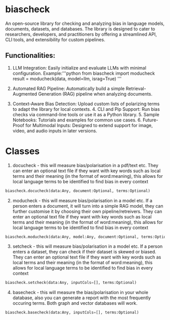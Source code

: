 # biascheck

An open-source library for checking and analyzing bias in language models, documents, datasets, and databases. The library is designed to cater to researchers, developers, and practitioners by offering a streamlined API, CLI tools, and extensibility for custom pipelines.

## Functionalities:
1) LLM Integration: Easily initialize and evaluate LLMs with minimal configuration.
Example:'''python
from biascheck import moducheck
result = moducheck(data, model=llm, israg=True)
'''
2) Automated RAG Pipeline:
Automatically build a simple Retrieval-Augmented Generation (RAG) pipeline when analyzing documents.

3) Context-Aware Bias Detection:
Upload custom lists of polarizing terms to adapt the library for local contexts.
	4.	CLI and Pip Support:
Run bias checks via command-line tools or use it as a Python library.
	5.	Sample Notebooks:
Tutorials and examples for common use cases.
	6.	Future-Proof for Multimodal Inputs:
Designed to extend support for image, video, and audio inputs in later versions.
# Classes
1) docucheck - this will measure bias/polarisation in a pdf/text etc. They can enter an optional text file if they want with key words such as local terms and their meaning (in the format of word:meaning), this allows for local language terms to be identified to find bias in every context
```python
biascheck.docucheck(data:Any, document:Optional, terms:Optional)
```

2) moducheck - this will measure bias/polarisation in a model etc. If a person enters a document, it will turn into a simple RAG model, they can further customise it by choosing their own pipeline/retreivers. They can enter an optional text file if they want with key words such as local terms and their meaning (in the format of word:meaning), this allows for local language terms to be identified to find bias in every context
```python
biascheck.moducheck(data:Any, model:Any, document:Optional, terms:Optional, retreiver:Optional, israg=False)
```

3) setcheck - this will measure bias/polarisation in a model etc. If a person enters a dataset, they can check if their dataset is skewed or biased. They can enter an optional text file if they want with key words such as local terms and their meaning (in the format of word:meaning), this allows for local language terms to be identified to find bias in every context
```python
biascheck.setcheck(data:Any, inputCols=[], terms:Optional)
```

4) basecheck - this will measure the bias/polarisation in your whole database, also you can generate a report with the most frequently occuring terms. Both graph and vector databases will work.
```python
biascheck.basecheck(data:Any, inputCols=[], terms:Optional)
```
